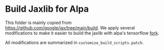 # Build Jaxlib for Alpa

This folder is mainly copied from https://github.com/google/jax/tree/main/build.
We apply several modifications to make it easier to build the jaxlib with alpa's tensorflow [fork](https://github.com/alpa-projects/tensorflow-alpa).

All modifications are summarized in `customize_build_scripts.patch`.
